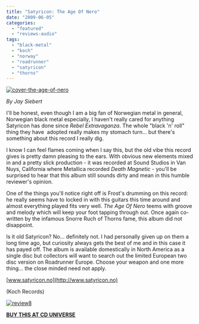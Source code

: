 ```yaml
---
title: "Satyricon: The Age Of Nero"
date: "2009-06-05"
categories: 
  - "featured"
  - "reviews-audio"
tags: 
  - "black-metal"
  - "koch"
  - "norway"
  - "roadrunner"
  - "satyricon"
  - "thorns"
---
```


[![cover-the-age-of-nero](http://www.hellbound.ca/wp-content/uploads/2009/06/cover-the-age-of-nero-300x297.jpg "cover-the-age-of-nero")](http://www.hellbound.ca/wp-content/uploads/2009/06/cover-the-age-of-nero.jpg)

_By Jay Siebert_

I'll be honest, even though I am a big fan of Norwegian metal in general, Norwegian black metal especially, I haven't really cared for anything Satyricon has done since _Rebel Extravaganza_. The whole "black 'n' roll" thing they have  adopted really makes my stomach turn... but there's something about this record I really dig.

I know I can feel flames coming when I say this, but the old vibe this record gives is pretty damn pleasing to the ears. With obvious new elements mixed in and a pretty slick production - it was recorded at Sound Studios in Van Nuys, California where Metallica recorded _Death Magnetic_ - you'll be surprised to hear that this album still sounds dirty and mean in this humble reviewer's opinion.

One of the things you'll notice right off is Frost's drumming on this record: he really seems have to locked in with this guitars this time around and almost everything played fits very well. _The Age Of Nero_ teems with groove and melody which will keep your foot tapping through out. Once again co-written by the infamous Snorre Ruch of Thorns fame, this album did not disappoint.

Is it old Satyricon? No... definitely not. I had personally given up on them a long time ago, but curiosity always gets the best of me and in this case it has payed off. The album is available domestically in North America as a single disc but collectors will want to search out the limited European two disc version on Roadrunner Europe. Choose your weapon and one more thing... the close minded need not apply.

[www.satyricon.no](http://www.satyricon.no)

(Koch Records)

[![review8](http://www.hellbound.ca/wp-content/uploads/2009/06/review8.png "review8")](http://www.hellbound.ca/wp-content/uploads/2009/06/review8.png)

[**BUY THIS AT CD UNIVERSE**](http://www.cduniverse.com/productinfo.asp?pid=7770090&style=music&frm=lk_hellbound "Buy Satyricon: Age of Nero at CD Universe")
